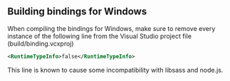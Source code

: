## Building bindings for Windows

When compiling the bindings for Windows, make sure to remove every instance of the following line from the Visual Studio project file (build/binding.vcxproj)

```xml
<RuntimeTypeInfo>false</RuntimeTypeInfo>
```

This line is known to cause some incompatibility with libsass and node.js.